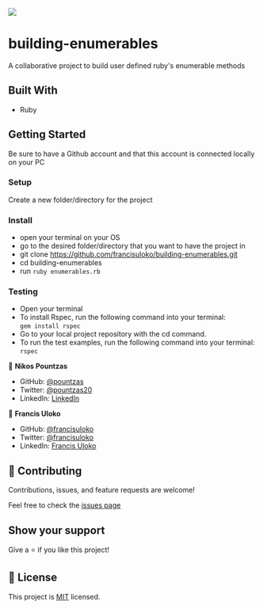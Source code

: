 ![](https://img.shields.io/badge/Microverse-blueviolet)

# building-enumerables
A collaborative project to build user defined ruby's enumerable methods

## Built With

- Ruby

## Getting Started

Be sure to have a Github account and that this account is connected locally on your PC


### Setup

Create a new folder/directory for the project


### Install

- open your terminal on your OS
- go to the desired folder/directory that you want to have the project in
- git clone https://github.com/francisuloko/building-enumerables.git
- cd building-enumerables
- run `ruby enumerables.rb`

### Testing
  * Open your terminal
  * To install Rspec, run the following command into your terminal: </br>
  ``` gem install rspec ```
  * Go to your local project repository with the cd command.
  * To run the test examples, run the following command into your terminal: </br>
``` rspec ```

👤 **Nikos Pountzas**

- GitHub: [@pountzas](https://github.com/pountzas)
- Twitter: [@pountzas20](https://twitter.com/pountzas20)
- LinkedIn: [LinkedIn](https://www.linkedin.com/in/nikos-pountzas-173ba4a8/)

👤 **Francis Uloko**

- GitHub: [@francisuloko](https://github.com/francisuloko)
- Twitter: [@francisuloko](https://twitter.com/francisuloko)
- LinkedIn: [Francis Uloko](https://www.linkedin.com/in/francisuloko/)

## 🤝 Contributing

Contributions, issues, and feature requests are welcome!

Feel free to check the [issues page](https://github.com/francisuloko/building-enumerables/issues)

## Show your support

Give a ⭐️ if you like this project!

## 📝 License

This project is [MIT](MIT.md) licensed.
